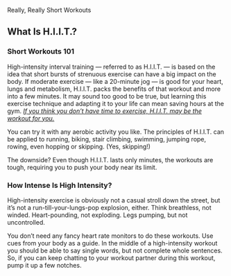Really, Really Short Workouts

## What Is H.I.I.T.?

### Short Workouts 101

High-intensity interval training — referred to as H.I.I.T. — is based on the idea that short bursts of strenuous exercise can have a big impact on the body. If moderate exercise — like a 20-minute jog — is good for your heart, lungs and metabolism, H.I.I.T. packs the benefits of that workout and more into a few minutes. It may sound too good to be true, but learning this exercise technique and adapting it to your life can mean saving hours at the gym. [*If you think you don’t have time to exercise, H.I.I.T. may be the workout for you.*](http://well.blogs.nytimes.com/2015/01/26/sweaty-answer-to-chronic-illness/)

You can try it with any aerobic activity you like. The principles of H.I.I.T. can be applied to running, biking, stair climbing, swimming, jumping rope, rowing, even hopping or skipping. (Yes, skipping!)

The downside? Even though H.I.I.T. lasts only minutes, the workouts are tough, requiring you to push your body near its limit.

### How Intense Is High Intensity?

High-intensity exercise is obviously not a casual stroll down the street, but it’s not a run-till-your-lungs-pop explosion, either. Think breathless, not winded. Heart-pounding, not exploding. Legs pumping, but not uncontrolled.

You don’t need any fancy heart rate monitors to do these workouts. Use cues from your body as a guide. In the middle of a high-intensity workout you should be able to say single words, but not complete whole sentences. So, if you can keep chatting to your workout partner during this workout, pump it up a few notches.